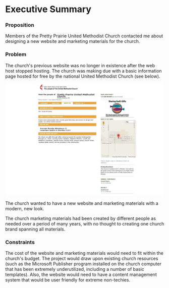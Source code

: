 # Executive Summary

### Proposition

Members of the Pretty Prairie United Methodist Church contacted me about designing a new website and marketing materials for the church. 

### Problem
The church's previous website was no longer in existence after the web host stopped hosting. The church was making due with a basic information page hosted for free by the national United Methodist Church (see below).

![](images/find-a-church-about-us.jpg)

The church wanted to have a new website and marketing materials with a modern, new look.

The church marketing materials had been created by different people as needed over a period of many years, with no thought to creating one church brand spanning all materials.

### Constraints
The cost of the website and marketing materials would need to fit within the church's budget. The project would draw upon existing church resources (such as the Microsoft Publisher program installed on the church computer that has been extremely underutilized, including a number of basic templates). Also, the website would need to have a content management system that would be user friendly for extreme non-techies. 
